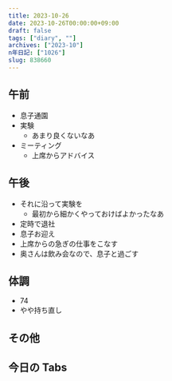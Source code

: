 ```yaml
---
title: 2023-10-26
date: 2023-10-26T00:00:00+09:00
draft: false
tags: ["diary", ""]
archives: ["2023-10"]
n年日記: ["1026"]
slug: 838660
---
```


## 午前

- 息子通園
- 実験
  - あまり良くないなあ
- ミーティング
  - 上席からアドバイス

## 午後

- それに沿って実験を
  - 最初から細かくやっておけばよかったなあ
- 定時で退社
- 息子お迎え
- 上席からの急ぎの仕事をこなす
- 奥さんは飲み会なので、息子と過ごす

## 体調

- 74
- やや持ち直し

## その他

## 今日の Tabs
